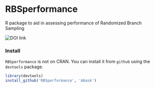 RBSperformance
==============

R package to aid in assessing performance of Randomized Branch Sampling

![DOI link](https://zenodo.org/badge/doi/10.5281/zenodo.9908.png)

### Install

`RBSperformance` is not on CRAN. You can install it from `github` using the `devtools` package. 

```r
library(devtools)
install_github('RBSperformance', 'mbask')
```
